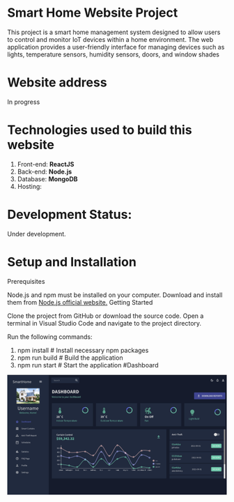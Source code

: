 # Smart Home Website Project
This project is a smart home management system designed to allow users to control and monitor IoT devices within a home environment. The web application provides a user-friendly interface for managing devices such as lights, temperature sensors, humidity sensors, doors, and window shades
# Website address
In progress

# Technologies used to build this website
1. Front-end: <b>ReactJS</b>
2. Back-end: <b>Node.js</b>
3. Database: <b>MongoDB</b>
4. Hosting:

# Development Status:
Under development.
# Setup and Installation
Prerequisites

Node.js and npm must be installed on your computer. Download and install them from [Node.js official website.]([url](https://nodejs.org/en))
Getting Started

Clone the project from GitHub or download the source code.
Open a terminal in Visual Studio Code and navigate to the project directory.

Run the following commands:


1. npm install         # Install necessary npm packages
2. npm run build       # Build the application
3. npm run start       # Start the application
#Dashboard

![Dashboard](fe/public/assets/dashboard.png)
